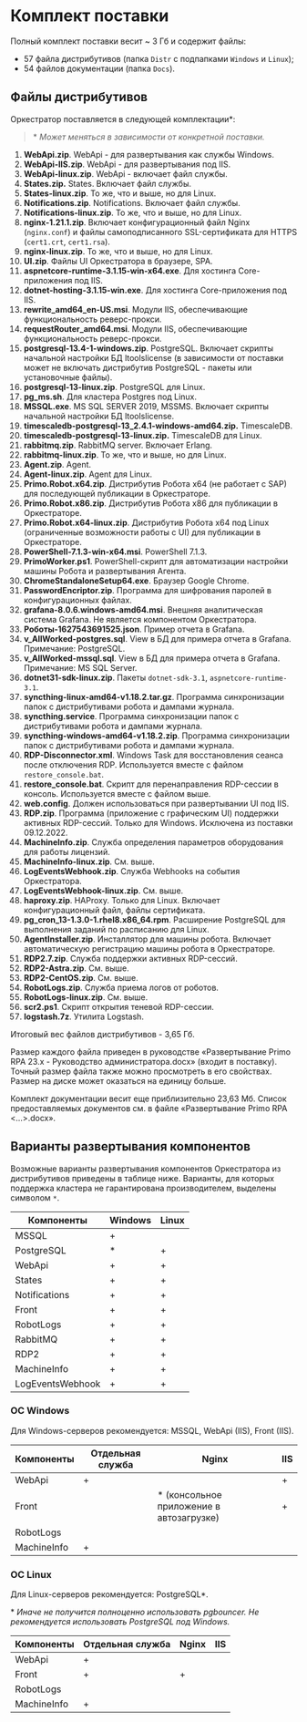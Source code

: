 # Комплект поставки

Полный комплект поставки весит ~ 3 Гб и содержит файлы: 
* 57 файла дистрибутивов (папка `Distr` с подпапками `Windows` и `Linux`);
* 54 файлов документации (папка `Docs`). 

## Файлы дистрибутивов 

Оркестратор поставляется в следующей комплектации\*:

> \* *Может меняться в зависимости от конкретной поставки.*

1. **WebApi.zip**. WebApi - для развертывания как службы Windows.
2. **WebApi-IIS.zip**. WebApi - для развертывания под IIS.
3. **WebApi-linux.zip**. WebApi - включает файл службы.
4. **States.zip.** States. Включает файл службы.
5. **States-linux.zip**. То же, что и выше, но для Linux.
6. **Notifications.zip**.	Notifications. Включает файл службы.
7. **Notifications-linux.zip**.	То же, что и выше, но для Linux.
8. **nginx-1.21.1.zip**. Включает конфигурационный файл Nginx (`nginx.conf`) и файлы самоподписанного SSL-сертификата для HTTPS (`cert1.crt`, `cert1.rsa`).
9. **nginx-linux.zip**. То же, что и выше, но для Linux.
10. **UI.zip**. Файлы UI Оркестратора в браузере, SPA.
11. **aspnetcore-runtime-3.1.15-win-x64.exe**. Для хостинга Core-приложения под IIS.
12. **dotnet-hosting-3.1.15-win.exe**. Для хостинга Core-приложения под IIS.
13. **rewrite_amd64_en-US.msi**. Модули IIS, обеспечивающие функциональность реверс-прокси.
14. **requestRouter_amd64.msi**. Модули IIS, обеспечивающие функциональность реверс-прокси.
15. **postgresql-13.4-1-windows.zip**. PostgreSQL. Включает скрипты начальной настройки БД ltoolslicense (в зависимости от поставки может не включать дистрибутив PostgreSQL - пакеты или установочные файлы).
16. **postgresql-13-linux.zip**. PostgreSQL для Linux. 
17. **pg_ms.sh**. Для кластера Postgres под Linux.
18. **MSSQL.exe**. MS SQL SERVER 2019, MSSMS. Включает скрипты начальной настройки БД ltoolslicense.
19. **timescaledb-postgresql-13_2.4.1-windows-amd64.zip.** TimescaleDB.
20. **timescaledb-postgresql-13-linux.zip.** TimescaleDB для Linux.
21. **rabbitmq.zip**. RabbitMQ server. Включает Erlang.
22. **rabbitmq-linux.zip**.	То же, что и выше, но для Linux.
23. **Agent.zip**. Agent.
24. **Agent-linux.zip**. Agent для Linux.
25. **Primo.Robot.x64.zip**. Дистрибутив Робота x64 (не работает с SAP) для последующей публикации в Оркестраторе.
26. **Primo.Robot.x86.zip**. Дистрибутив Робота x86 для публикации в Оркестраторе.
27. **Primo.Robot.x64-linux.zip**. Дистрибутив Робота x64 под Linux (ограниченные возможности работы с UI) для публикации в Оркестраторе.
28. **PowerShell-7.1.3-win-x64.msi**. PowerShell 7.1.3.
29. **PrimoWorker.ps1**. PowerShell-скрипт для автоматизации настройки машины Робота и развертывания Агента.
30. **ChromeStandaloneSetup64.exe**. Браузер Google Chrome.
31. **PasswordEncriptor.zip**. Программа для шифрования паролей в конфигурационных файлах.
32. **grafana-8.0.6.windows-amd64.msi**. Внешняя аналитическая система Grafana. Не является компонентом Оркестратора.
33. **Роботы-1627543691525.json**. Пример отчета в Grafana.
34. **v_AllWorked-postgres.sql**.	View в БД для примера отчета в Grafana. Примечание: PostgreSQL.
35. **v_AllWorked-mssql.sql**. View в БД для примера отчета в Grafana. Примечание:	MS SQL Server.
36. **dotnet31-sdk-linux.zip**. Пакеты `dotnet-sdk-3.1`, `aspnetcore-runtime-3.1`.
37. **syncthing-linux-amd64-v1.18.2.tar.gz**. Программа синхронизации папок с дистрибутивами робота и дампами журнала.
38. **syncthing.service**. Программа синхронизации папок с дистрибутивами робота и дампами журнала.
39. **syncthing-windows-amd64-v1.18.2.zip**. Программа синхронизации папок с дистрибутивами робота и дампами журнала.
40. **RDP-Disconnector.xml**. Windows Task для восстановления сеанса после отключения RDP. Используется вместе с файлом `restore_console.bat`.
41. **restore_console.bat**. Скрипт для перенаправления RDP-сессии в консоль. Используется вместе с файлом выше.
42. **web.config**. Должен использоваться при развертывании UI под IIS.
43. **RDP.zip**. Программа (приложение с графическим UI) поддержки активных RDP-сессий. Только для Windows. Исключена из поставки 09.12.2022.
44. **MachineInfo.zip**. Служба определения параметров оборудования для работы лицензий.
45. **MachineInfo-linux.zip**. См. выше.
46. **LogEventsWebhook.zip**.	Служба Webhooks на события Оркестратора.
47. **LogEventsWebhook-linux.zip**. См. выше.
48. **haproxy.zip**. HAProxy. Только для Linux. Включает конфигурационный файл, файлы сертификата.
49. **pg_cron_13-1.3.0-1.rhel8.x86_64.rpm**. Расширение PostgreSQL для выполнения заданий по расписанию для Linux.
50. **AgentInstaller.zip**. Инсталлятор для машины робота. Включает автоматическую регистрацию машины робота в Оркестраторе.
51. **RDP2.7.zip**. Служба поддержки активных RDP-сессий.
52. **RDP2-Astra.zip**. См. выше.
53. **RDP2-CentOS.zip**. См. выше.
54. **RobotLogs.zip**. Служба приема логов от роботов.
55. **RobotLogs-linux.zip**. См. выше.
56. **scr2.ps1**. Скрипт открытия теневой RDP-сессии.
57. **logstash.7z**. Утилита Logstash.

Итоговый вес файлов дистрибутивов -	3,65 Гб. 

Размер каждого файла приведен в руководстве «Развертывание Primo RPA 23.x - Руководство администратора.docx» (входит в поставку). Точный размер файла также можно просмотреть в его свойствах. Размер на диске может оказаться на единицу больше.

Комплект документации весит еще приблизительно 23,63 Mб. Список предоставляемых документов см. в файле «Развертывание Primo RPA <...>.docx».

## Варианты развертывания компонентов

Возможные варианты развертывания компонентов Оркестратора из дистрибутивов приведены в таблице ниже. Варианты, для которых поддержка кластера не гарантирована производителем, выделены символом `*`.

| Компоненты | Windows | Linux |
| ---------- | ------- | ----- |
| MSSQL      | +       |   |
| PostgreSQL | \*      | + |
| WebApi     | +       | + |
| States     | +       | + |
| Notifications | +    | + |
| Front      | +       | + |
| RobotLogs  | +       | + |
| RabbitMQ   | +       | + |
| RDP2       | +       | + |
| MachineInfo | +      | + |
| LogEventsWebhook | + | + |


### OС Windows

Для Windows-серверов рекомендуется: MSSQL, WebApi (IIS), Front (IIS).

| Компоненты | Отдельная служба | Nginx   | IIS   |
| ------  | ---------------- | ------- | ----- |
| WebApi  |  +               |         | +     |
| Front   |                  | \* (консольное приложение в автозагрузке)| + |
| RobotLogs |                |         |       |
| MachineInfo |  +           |         |       |


### ОС Linux

Для Linux-серверов рекомендуется: PostgreSQL\*.

\* *Иначе не получится полноценно использовать pgbouncer. Не рекомендуется использовать PostgreSQL под Windows.*

| Компоненты   | Отдельная служба | Nginx   | IIS   |
| ------  | ---------------- | ------- | ----- |
| WebApi  |  +               |         |       |
| Front   |  +               | +       |       |
| RobotLogs |                |         |       |
| MachineInfo |  +           |         |       |
